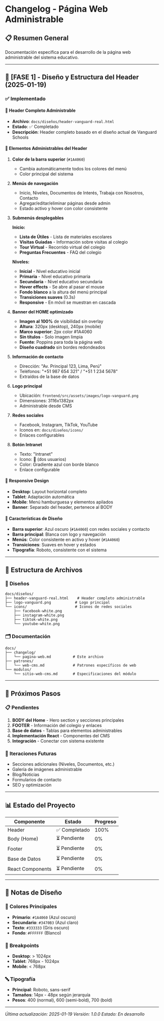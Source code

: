 # Changelog - Página Web Administrable

## 📋 Resumen General

Documentación específica para el desarrollo de la página web administrable del sistema educativo.

---

## 🚀 [FASE 1] - Diseño y Estructura del Header (2025-01-19)

### ✅ Implementado

#### 🎨 **Header Completo Administrable**

- **Archivo**: `docs/diseños/header-vanguard-real.html`
- **Estado**: ✅ Completado
- **Descripción**: Header completo basado en el diseño actual de Vanguard Schools

#### 🎯 **Elementos Administrables del Header**

1. **Color de la barra superior** (`#1A4060`)

   - Cambia automáticamente todos los colores del menú
   - Color principal del sistema

2. **Menús de navegación**

   - Inicio, Niveles, Documentos de Interés, Trabaja con Nosotros, Contacto
   - Agregar/editar/eliminar páginas desde admin
   - Estado activo y hover con color consistente

3. **Submenús desplegables**

   **Inicio:**
   - **Lista de Útiles** - Lista de materiales escolares
   - **Visitas Guiadas** - Información sobre visitas al colegio
   - **Tour Virtual** - Recorrido virtual del colegio
   - **Preguntas Frecuentes** - FAQ del colegio

   **Niveles:**
   - **Inicial** - Nivel educativo inicial
   - **Primaria** - Nivel educativo primaria
   - **Secundaria** - Nivel educativo secundaria
   - **Hover effects** - Se abre al pasar el mouse
   - **Fondo blanco** a la altura del menú principal
   - **Transiciones suaves** (0.3s)
   - **Responsive** - En móvil se muestran en cascada

4. **Banner del HOME optimizado**

   - **Imagen al 100%** de visibilidad sin overlay
   - **Altura**: 320px (desktop), 240px (mobile)
   - **Marco superior**: 2px color #1A4060
   - **Sin títulos** - Solo imagen limpia
   - **Fuente**: Poppins para toda la página web
   - **Diseño cuadrado** sin bordes redondeados

5. **Información de contacto**

   - Dirección: "Av. Principal 123, Lima, Perú"
   - Teléfonos: "+51 987 654 321" / "+51 1 234 5678"
   - Extraídos de la base de datos

6. **Logo principal**

   - Ubicación: `frontend/src/assets/images/logo-vanguard.png`
   - Dimensiones: 3116x1382px
   - Administrable desde CMS

7. **Redes sociales**

   - Facebook, Instagram, TikTok, YouTube
   - Iconos en: `docs/diseños/icons/`
   - Enlaces configurables

8. **Botón Intranet**
   - Texto: "Intranet"
   - Icono: 👥 (dos usuarios)
   - Color: Gradiente azul con borde blanco
   - Enlace configurable

#### 📱 **Responsive Design**

- **Desktop**: Layout horizontal completo
- **Tablet**: Adaptación automática
- **Mobile**: Menú hamburguesa y elementos apilados
- **Banner**: Separado del header, pertenece al BODY

#### 🎨 **Características de Diseño**

- **Barra superior**: Azul oscuro (`#1A4060`) con redes sociales y contacto
- **Barra principal**: Blanca con logo y navegación
- **Menús**: Color consistente en activo y hover (`#1A4060`)
- **Transiciones**: Suaves en hover y estados
- **Tipografía**: Roboto, consistente con el sistema

---

## 📁 Estructura de Archivos

### 🎨 **Diseños**

```
docs/diseños/
├── header-vanguard-real.html    # Header completo administrable
├── logo-vanguard.png           # Logo principal
└── icons/                      # Iconos de redes sociales
    ├── facebook-white.png
    ├── instagram-white.png
    ├── tiktok-white.png
    └── youtube-white.png
```

### 🗂️ **Documentación**

```
docs/
├── changelog/
│   └── pagina-web.md          # Este archivo
├── patrones/
│   └── web-cms.md             # Patrones específicos de web
└── modulos/
    └── sitio-web-cms.md       # Especificaciones del módulo
```

---

## 🎯 Próximos Pasos

### 📋 **Pendientes**

1. **BODY del Home** - Hero section y secciones principales
2. **FOOTER** - Información del colegio y enlaces
3. **Base de datos** - Tablas para elementos administrables
4. **Implementación React** - Componentes del CMS
5. **Integración** - Conectar con sistema existente

### 🔄 **Iteraciones Futuras**

- Secciones adicionales (Niveles, Documentos, etc.)
- Galería de imágenes administrable
- Blog/Noticias
- Formularios de contacto
- SEO y optimización

---

## 📊 Estado del Proyecto

| Componente       | Estado        | Progreso |
| ---------------- | ------------- | -------- |
| Header           | ✅ Completado | 100%     |
| Body (Home)      | ⏳ Pendiente  | 0%       |
| Footer           | ⏳ Pendiente  | 0%       |
| Base de Datos    | ⏳ Pendiente  | 0%       |
| React Components | ⏳ Pendiente  | 0%       |

---

## 🎨 Notas de Diseño

### 🎯 **Colores Principales**

- **Primario**: `#1A4060` (Azul oscuro)
- **Secundario**: `#3470B3` (Azul claro)
- **Texto**: `#333333` (Gris oscuro)
- **Fondo**: `#FFFFFF` (Blanco)

### 📱 **Breakpoints**

- **Desktop**: > 1024px
- **Tablet**: 768px - 1024px
- **Mobile**: < 768px

### 🔤 **Tipografía**

- **Principal**: Roboto, sans-serif
- **Tamaños**: 14px - 48px según jerarquía
- **Pesos**: 400 (normal), 600 (semi-bold), 700 (bold)

---

_Última actualización: 2025-01-19_
_Versión: 1.0.0_
_Estado: En desarrollo_
